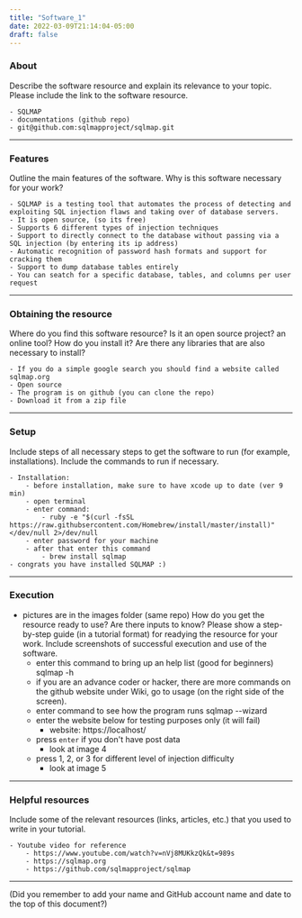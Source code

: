 ```yaml
---
title: "Software_1"
date: 2022-03-09T21:14:04-05:00
draft: false
---
```


### About

Describe the software resource and explain its relevance to your topic. Please include the link to the software resource.

	- SQLMAP 
	- documentations (github repo)
	- git@github.com:sqlmapproject/sqlmap.git

---

### Features

Outline the main features of the software. Why is this software necessary for your work?

	- SQLMAP is a testing tool that automates the process of detecting and exploiting SQL injection flaws and taking over of database servers.
	- It is open source, (so its free)
	- Supports 6 different types of injection techniques 
	- Support to directly connect to the database without passing via a SQL injection (by entering its ip address)
	- Automatic recognition of password hash formats and support for cracking them
	- Support to dump database tables entirely
	- You can seatch for a specific database, tables, and columns per user request

---

### Obtaining the resource

Where do you find this software resource? Is it an open source project? an online tool? How do you install it? Are there any libraries that are also necessary to install?
	
	- If you do a simple google search you should find a website called sqlmap.org
	- Open source 
	- The program is on github (you can clone the repo) 
	- Download it from a zip file

---

### Setup

Include steps of all necessary steps to get the software to run (for example, installations). Include the commands to run if necessary.

	- Installation: 
		- before installation, make sure to have xcode up to date (ver 9 min)
		- open terminal
		- enter command: 
			- ruby -e "$(curl -fsSL https://raw.githubsercontent.com/Homebrew/install/master/install)" </dev/null 2>/dev/null
		- enter password for your machine
		- after that enter this command 
			- brew install sqlmap
	- congrats you have installed SQLMAP :)

---

### Execution
 - pictures are in the images folder (same repo)
How do you get the resource ready to use? Are there inputs to know? Please show a step-by-step guide (in a tutorial format) for readying the resource for your work. Include screenshots of successful execution and use of the software.
	- enter this command to bring up an help list (good for beginners)
		sqlmap -h
	- if you are an advance coder or hacker, there are more commands on the github website under Wiki, go to usage (on the right side of the screen). 
	- enter command to see how the program runs
		sqlmap --wizard
	- enter the website below for testing purposes only (it will fail)
		- website: https://localhost/
	- press `enter` if you don't have post data
		- look at image 4
	- press 1, 2, or 3 for different level of injection difficulty
		- look at image 5
---

### Helpful resources

Include some of the relevant resources (links, articles, etc.) that you used to write in your tutorial.

	- Youtube video for reference 
		- https://www.youtube.com/watch?v=nVj8MUKkzQk&t=989s
		- https://sqlmap.org
		- https://github.com/sqlmapproject/sqlmap

---

(Did you remember to add your name and GitHub account name and date to the top of this document?)
